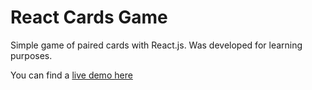 # React Cards Game

Simple game of paired cards with React.js. Was developed for learning purposes.

You can find a [live demo here](https://react-cards-game.netlify.app/)
